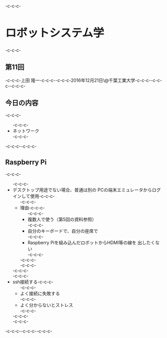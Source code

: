 <h2></h2>-c-c-c-<h1 style="font-size: 250%;">ロボットシステム学</h1>-c-c-c-<h2>第11回</h2>-c-c-c-上田 隆一-c-c-c--c-c-c-2016年12月21日\@千葉工業大学-c-c-c--c-c-c-<!--nextpage-->-c-c-c-<h2>今日の内容</h2>-c-c-c-<ul>-c-c-c- 	<li>ネットワーク</li>-c-c-c-</ul>-c-c-c-<!--nextpage-->-c-c-c-<h2>Raspberry Pi</h2>-c-c-c-<ul>-c-c-c- 	<li>デスクトップ用途でない場合、普通は別の PCの端末エミュレータからログインして使用-c-c-c-<ul>-c-c-c- 	<li>理由-c-c-c-<ul>-c-c-c- 	<li>複数人で使う（第5回の資料参照）</li>-c-c-c- 	<li>自分のキーボードで、自分の座席で</li>-c-c-c- 	<li>Raspberry Piを組み込んだロボットからHDMI等の線を 出したくない</li>-c-c-c-</ul>-c-c-c-</li>-c-c-c-</ul>-c-c-c-</li>-c-c-c- 	<li>ssh接続する-c-c-c-<ul>-c-c-c- 	<li>よく接続に失敗する</li>-c-c-c- 	<li>よく分からないとストレス</li>-c-c-c-</ul>-c-c-c-</li>-c-c-c-</ul>-c-c-c-<!--nextpage-->-c-c-c--c-c-c-&nbsp;
